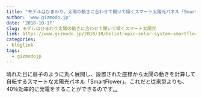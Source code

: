 ```yaml
---
title: "モデルはひまわり。太陽の動きに合わせて開いて傾くスマート太陽光パネル「SmartFlower」"
author: 'www.gizmodo.jp'
date: '2018-10-17'
slug: モデルはひまわり太陽の動きに合わせて開いて傾くスマート太陽光
link: https://www.gizmodo.jp/2018/10/heliotropic-solar-system-smartflower.html
categories:
- bloglink
tags:
  - gizmodojp
---
```


晴れた日に扇子のように丸く展開し、設置された座標から太陽の動きを計算して自転するスマートな太陽光パネル「SmartFlower」。これだと従来型よりも、40％効率的に発電をすることができるのです[... <i class="fas fa-external-link-alt"></i>](https://www.gizmodo.jp/2018/10/heliotropic-solar-system-smartflower.html)

